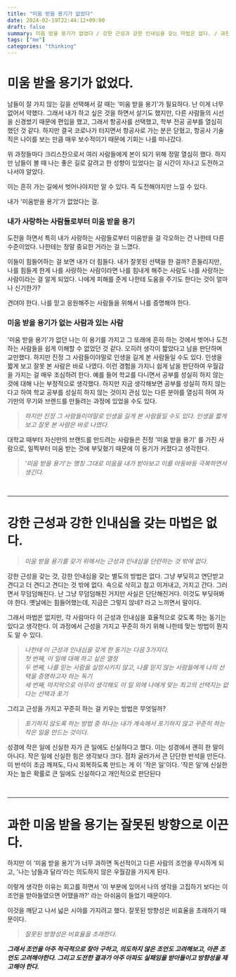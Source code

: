 ```yaml
---
title: "미움 받을 용기가 없었다"
date: 2024-02-19T22:44:12+09:00
draft: false
summary: 미움 방을 용기가 없었다 / 강한 근성과 강한 인내심을 갖는 마법은 없다. / 과한 미움받을 용기는 잘못된 방향으로 이끈다. / 과한 미움받을 용기는 잘못된 방향으로 이끈다. 
tags: ["me"]
categories: "thinking"
---
```


# 미움 받을 용기가 없었다. 

남들이 잘 가지 않는 길을 선택해서 갈 때는 '미움 받을 용기'가 필요하다. 난 이게 너무 없어서 약했다. 그래서 내가 하고 싶은 것을 하면서 살기도 했지만, 다른 사람들의 시선을 신경썼기 때문에 편입을 했고, 그래서 항공사를 선택했고, 학부 전공 공부를 열심히 했던 것 같다. 하지만 결국 코로나가 터지면서 항공사로 가는 분은 닫혔고, 항공사 기술직은 나이를 보는 만큼 매우 보수적이기 때문에 기회는 나를 떠나갔다.

위 과정들마다 크리스찬으로서 여러 사람들에게 본이 되기 위해 정말 열심히 했다. 하지만 남들이 볼 때 나는 좋은 길로 갈려고 한 성향이 있었다는 걸 시간이 지나고 도전하고 나서야 알았다. 

이는 흔히 가는 길에서 벗어나야지만 알 수 있다. 즉 도전해야지만 느낄 수 있다.  

내가 '미움받을 용기'가 없었다는 걸. 


### 내가 사랑하는 사람들로부터 미움 받을 용기 

도전을 하면서 특히 내가 사랑하는 사람들로부터 미움받을 걸 각오하는 건 나한테 다른 수준이었다. 나한테는 정말 중요한 거라는 걸 느꼈다. 

이들이 힘들어하는 걸 보면 내가 더 힘들다. 내가 잘못된 선택을 한 걸까? 흔들리지만, 나를 힘들게 한게 나를 사랑하는 사람이라면 나를 힘내게 해주는 사람도 나를 사랑하는 사람이라는 걸 알게 되었다. 나에게 피해를 준게 나한테 도움을 주기도 한다는 것이 얼마나 신기한가?

견뎌야 한다. 나를 믿고 응원해주는 사람들을 위해서 나를 증명해야 한다.  


### 미움 받을 용기가 없는 사람과 있는 사람

'미움 받을 용기'가 없던 나는 이 용기를 가지고 그 또래에 흔히 하는 것에서 벗어나 도전하는 사람들을 쉽게 이해할 수 없었던 것 같다. 오히려 생각이 짧았다고 남을 판단하며 교만했다. 하지만 진정 그 사람들이야말로 인생을 길게 본 사람들일 수도 있다. 인생을 짧게 보고 잘못 본 사람은 바로 나였다. 이런 경험을 가지니 쉽게 남을 판단하여 우월감을 가지는 걸 매우 조심하려 한다. 예를 들어 학교를 다니면서 공부를 성실히 하지 않는 것에 대해 나는 부정적으로 생각했다. 하지만 지금 생각해보면 공부를 성실히 하지 않는다고 하여 학교 공부를 성실히 하지 않는 것이지 관심 있는 다른 분야를 열심히 하여 자기만의 무기와 브랜드를 만들려는 과정에 있었을 수도 있다.  


>_하지만 진정 그 사람들이야말로 인생을 길게 본 사람들일 수도 있다. 인생을 짧게 보고 잘못 본 사람은 바로 나였다._

대학교 때부터 자신만의 브랜드를 만드려는 사람들은 진정 '미움 받을 용기' 를 가진 사람으로, 일찍부터 미움 받는 것에 부딪혔기 때문에 이 용기가 커졌다고 생각한다. 

> _'미움 받을 용기'는 명칭 그대로 미움을 내가 받아보고 이를 아둥바둥 극복하면서 생긴다._

&nbsp;

---

# 강한 근성과 강한 인내심을 갖는 마법은 없다.

> _미움 받을 용기를 갖기 위해서는 근성과 인내심을 단련하는 것 밖에 없다._

강한 근성을 갖는 것, 강한 인내심을 갖는 별도의 방법은 없다. 그냥 부딪히고 연단받고 견디고 더 견디고 견디는 것 밖에 없다. 속으로 삭히고 참고 이겨내고, 가지고 간다. 그러면서 무덤덤해진다. 난 그냥 무덤덤해진 거지만 사실은 단단해진거다. 이것도 부딪혀봐야 한다. 옛날에는 힘들어했는데, 지금은 그렇지 않네? 라고 느끼면서 말이다. 

그래서 마법은 없지만, 각 사람마다 이 근성과 인내심을 효율적으로 갖도록 하는 동기는 있다고 생각한다. 이 과정에서 근성을 가지고 꾸준히 하기 위해 나한테 맞는 방법이 뭔지도 알 수 있다. 


> _나한테 이 근성과 인내심을 갖게 한 동기는 다음 3가지다._  
> _첫 번째, 이 일에 대해 하고 싶은 열정_  
> _두 번째, 나를 믿는 사람을 실망시키지 않고, 나를 믿지 않는 사람들에게 나의 선택을 증명하고자 하는 독기_  
> _세 번째, 마지막으로 아무리 생각해도 이 일 외에 나에게 맞는 최고의 선택지는 없다는 선택과 포기_

그리고 근성을 가지고 꾸준히 하는 걸 키우는 방법은 무엇일까?

> _포기하지 않도록 하는 방법 중 하나는 내가 계속해서 포기하지 않고 꾸준히 하는 작은 일을 만드는 것이다._

성경에 작은 일에 신실한 자가 큰 일에도 신실하다고 했다. 이는 성경에서 괜히 한 말이 아니다. 작은 일에 신실한 힘은 생각보다 크다. 점차 굴러가서 큰 단단한 반석을 만든다. 이 반석이 조금 깨져도, 다시 회복하도록 만드는 게 이 '작은 일'이다. '작은 일'에 신실한 자는 높은 확률로 큰 일에도 신실하다고 개인적으로 판단된다


&nbsp;

---


# 과한 미움 받을 용기는 잘못된 방향으로 이끈다. 

하지만 이 '미움 받을 용기'가 너무 과하면 독선적이고 다른 사람의 조언을 무시하게 되고, '나는 남들과 달라'라는 의도하지 않은 우월감을 가지게 된다.  

이렇게 생각한 이유는 회고를 하면서 '이 부분에 있어서 나의 생각을 고집하기 보다는 이 조언을 받아들였으면 어땠을까?' 라는 아쉬움이 들었기 때문이다.

이것을 깨닫고 나서 넓은 시야를 가지려고 했다. 잘못된 방향성은 비효율을 초래하기 때문이다. 

> _잘못된 방향성은 비효율을 초래한다._

**_그래서 조언을 아주 적극적으로 찾아 구하고, 의도하지 않은 조언도 고려해보고, 아픈 조언도 고려해야한다. 그리고 도전한 결과가 아주 아파도 실패임을 받아들이고 방향성을 재고해야 한다._**

&nbsp;
